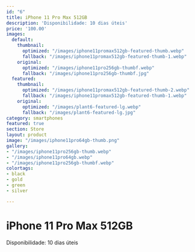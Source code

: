 ```yaml
---
id: "6"
title: iPhone 11 Pro Max 512GB
description: 'Disponibilidade: 10 dias úteis'
price: '100.00'
images:
  default:
    thumbnail:
      optimized: "/images/iphone11promax512gb-featured-thumb.webp"
      fallback: "/images/iphone11promax512gb-featured-thumb-1.webp"
    original:
      optimized: "/images/iphone11pro256gb-thumbf.webp"
      fallback: "/images/iphone11pro256gb-thumbf.jpg"
  featured:
    thumbnail:
      optimized: "/images/iphone11promax512gb-featured-thumb-2.webp"
      fallback: "/images/iphone11promax512gb-featured-thumb-1.webp"
    original:
      optimized: "/images/plant6-featured-lg.webp"
      fallback: "/images/plant6-featured-lg.jpg"
category: smartphones
featured: true
section: Store
layout: product
image: "/images/iphone11pro64gb-thumb.png"
gallery:
- "/images/iphone11pro256gb-thumb.webp"
- "/images/iphone11pro64gb.webp"
- "/images/iphone11pro256gb-thumbf.webp"
colortags:
- black
- gold
- green
- silver

---
```

# iPhone 11 Pro Max 512GB

Disponibilidade: 10 dias úteis